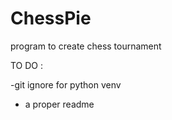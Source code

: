 # ChessPie

program to create chess tournament

TO DO :

-git ignore for python venv

- a proper readme
